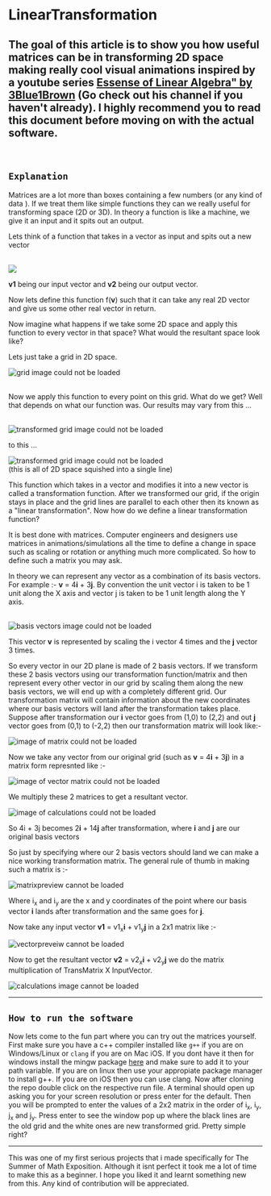 # LinearTransformation

## The goal of this article is to show you how useful matrices can be in transforming 2D space making really cool visual animations inspired by a youtube series <a href="https://youtube.com/playlist?list=PLZHQObOWTQDPD3MizzM2xVFitgF8hE_ab">Essense of Linear Algebra" by 3Blue1Brown</a> (Go check out his channel if you haven't already). I highly recommend you to read this document before moving on with the actual software.

<br>

## `Explanation`

Matrices are a lot more than boxes containing a few numbers (or any kind of data ). If we treat them like simple functions they can we really useful for transforming space (2D or 3D).
In theory a function is like a machine, we give it an input and it spits out an output.
<br>

Lets think of a function that takes in a vector as input and spits out a new vector

<br>
<img src = "img/functionL.png" src-dark = "img/function.png">
<br>


<b>v1</b> being our input vector and <b>v2</b> being our output vector.

Now lets define this function f(<b>v</b>) such that  it can take any real 2D vector and give us some other real vector in return.

Now imagine what happens if we take some 2D space and apply this function to every vector in that space?
What would the resultant space look like?

Lets just take a grid in 2D space.

<img src = "img/grid.PNG" src = "img/grid.PNGL" alt = "grid image could not be loaded">

<br> 
<br> 


Now we apply this function to every point on this grid. What do we get? Well that depends on what our function was. Our results may vary from this ...

<br> 

<img src = "img/transgrid.PNG" alt = "transformed grid image could not be loaded">

<br>

to this ...

<img src = "img/linegrid.PNG" alt = "transformed grid image could not be loaded">

<br>
(this is all of 2D space squished into a single line)

This function which takes in a vector and modifies it into a new vector is called a transformation function. After we transformed our grid, if the origin stays in place and the grid lines are parallel to each other then its known as a "linear transformation". Now how do we define a linear transformation function?

It is best done with matrices. Computer engineers and designers use matrices in animations/simulations all the time to define a change in space such as scaling or rotation or anything much more complicated. So how to define such a matrix you may ask. 

In theory we can represent any vector as a combination of its basis vectors. For example :- <b>v</b> = 4<b>i</b> + 3<b>j</b>.
By convention the unit vector i is taken to be 1 unit along the X axis and vector j is taken to be 1 unit length along the Y axis.

<br>

<img src = "img/basisL.png" alt = "basis vectors image could not be loaded">

This vector <b>v</b> is represented by scaling the i vector 4 times and the <b>j</b> vector 3 times.

So every vector in our 2D plane is made of 2 basis vectors. If we transform these 2 basis vectors using our transformation function/matrix and then represent every other vector in our grid by scaling them along the new basis vectors, we will end up with a completely different grid. Our transformation matrix will contain information about the new coordinates where our basis vectors will land after the transformation takes place. Suppose after transformation our <b>i</b> vector goes from (1,0) to (2,2) and out <b>j</b> vector goes from (0,1) to (-2,2) then our transformation matrix will look like:- 

<img src = "img/transMatrixL.png" alt = "image of matrix could not be loaded">

<br>


Now we take any vector from our original grid (such as <b>v</b> = 4<b>i</b> + 3<b>j</b>) in a matrix form represnted like :- 

<img src = "img/vectorL.png" alt = "image of vector matrix could not be loaded">

We multiply these 2 matrices to get a resultant vector.

<img src = "img/calculationL.png" alt = "image of calculations could not be loaded">

<br>


So 4i + 3j becomes 2<b>i</b> + 14<b>j</b> after transformation, where <b>i</b> and <b>j</b> are our original basis vectors

So just by specifying where our 2 basis vectors should land we can make a nice working transformation matrix. The general rule of thumb in making such a matrix is :-

<img src = "img/matrixpreviewL.png" alt = "matrixpreview cannot be loaded">

Where i<sub>x</sub> and i<sub>y</sub> are the x and y coordinates of the point where our basis vector <b>i</b> lands after transformation and the same goes for <b>j</b>.

Now take any input vector <b>v1</b> = v1<sub>x</sub><b>i</b> + v1<sub>y</sub><b>j</b> in a 2x1 matrix like :-

<img src = "img/vectorpreviewL.png" alt = "vectorpreveiw cannot be loaded">

Now to get the resultant vector <b>v2</b> =  v2<sub>x</sub><b>i</b> + v2<sub>y</sub><b>j</b> we do the matrix multiplication of TransMatrix X InputVector.


<img src = "img/previewcalL.png" alt = "calculations image cannot be loaded">
<hr>

## `How to run the software`

Now lets come to the fun part where you can try out the matrices yourself. First make sure you have a c++ compiler installed like `g++` if you are on Windows/Linux or `clang` if you are on Mac iOS. If you dont have it then  for windows install the mingw package <a href = "https://sourceforge.net/projects/mingw/"> here</a> and make sure to add it to your path variable. If you are on linux then use your appropiate package manager to install g++. If you are on iOS then you can use clang. Now after cloning the repo double click on the respective run file. A terminal should open up asking you for your screen resolution or press enter for the default. Then you will be prompted to enter the values of a 2x2 matrix in the order of i<sub>x</sub>, i<sub>y</sub>, j<sub>x</sub> and j<sub>y</sub>. Press enter to see the window pop up where the black lines are the old grid and the white ones are new transformed grid. Pretty simple right?

<hr>

This was one of my first serious projects that i made specifically for The Summer of Math Exposition. Although it isnt perfect it took me a lot of time to make this as a beginner. I hope you liked it and learnt something new from this. Any kind of contribution will be appreciated. 
